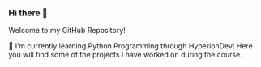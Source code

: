 ### Hi there 👋
Welcome to my GitHub Repository!

🌱 I’m currently learning Python Programming through HyperionDev!
Here you will find some of the projects I have worked on during the course.
